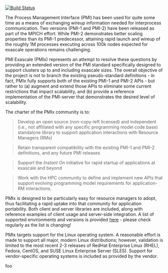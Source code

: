 [![Build Status](https://travis-ci.org/openpmix/openpmix.svg?branch=master)](https://travis-ci.org/openpmix/openpmix)

The Process Management Interface (PMI) has been used for quite some time as a means of exchanging wireup information needed for interprocess communication. Two versions (PMI-1 and PMI-2) have been released as part of the MPICH effort. While PMI-2 demonstrates better scaling properties than its PMI-1 predecessor, attaining rapid launch and wireup of the roughly 1M processes executing across 100k nodes expected for exascale operations remains challenging.

PMI Exascale (PMIx) represents an attempt to resolve these questions by providing an extended version of the PMI standard specifically designed to support clusters up to and including exascale sizes. The overall objective of the project is not to branch the existing pseudo-standard definitions - in fact, PMIx fully supports both of the existing PMI-1 and PMI-2 APIs - but rather to (a) augment and extend those APIs to eliminate some current restrictions that impact scalability, and (b) provide a reference implementation of the PMI-server that demonstrates the desired level of scalability.

The charter of the PMIx community is to:

> Develop an open source (non-copy-left licensed) and independent (i.e., not affiliated with any specific programming model code base) standalone library to support application interactions with Resource Managers (RMs)

> Retain transparent compatibility with the existing PMI-1 and PMI-2 definitions, and any future PMI releases

> Support the _Instant On_ initiative for rapid startup of applications at exascale and beyond

> Work with the HPC community to define and implement new APIs that support evolving programming model requirements for application-RM interactions.

PMIx is designed to be particularly easy for resource managers to adopt, thus facilitating a rapid uptake into that community for application portability. Both client and server libraries are included, along with reference examples of client usage and server-side integration. A list of supported environments and versions is provided [here](etc) - please check regularly as the list is changing!

PMIx targets support for the Linux operating system.  A reasonable effort is made to support all major, modern Linux distributions; however, validation is limited to the most recent 2-3 releases of RedHat Enterprise Linux (RHEL), Fedora, CentOS, and SUSE Linux Enterprise Server (SLES). Support for vendor-specific operating systems is included as provided by the vendor.

foo

